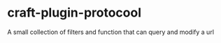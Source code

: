 # craft-plugin-protocool
A small collection of filters and function that can query and modify a url
